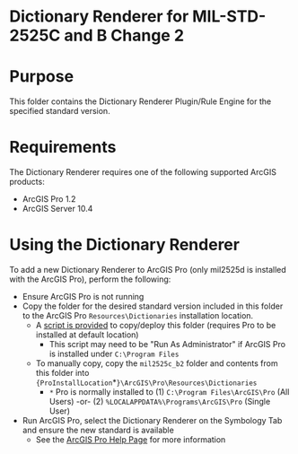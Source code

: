 Dictionary Renderer for MIL-STD-2525C and B Change 2
==============================================

# Purpose 

This folder contains the Dictionary Renderer Plugin/Rule Engine for the specified standard version. 

# Requirements

The Dictionary Renderer requires one of the following supported ArcGIS products:

* ArcGIS Pro 1.2
* ArcGIS Server 10.4

# Using the Dictionary Renderer

To add a new Dictionary Renderer to ArcGIS Pro (only mil2525d is installed with the ArcGIS Pro), perform the following:

* Ensure ArcGIS Pro is not running 
* Copy the folder for the desired standard version included in this folder to the ArcGIS Pro `Resources\Dictionaries` installation location.
    * A [script is provided](./InstallDictionaryRenderer-ArcGISPro.bat) to copy/deploy this folder (requires Pro to be installed at default location)
        * This script may need to be "Run As Administrator" if ArcGIS Pro is installed under `C:\Program Files`
    * To manually copy, copy the `mil2525c_b2` folder and contents from this folder into `{ProInstallLocation`*`}\ArcGIS\Pro\Resources\Dictionaries`
        * `*` Pro is normally installed to (1) `C:\Program Files\ArcGIS\Pro` (All Users) -or- (2) `%LOCALAPPDATA%\Programs\ArcGIS\Pro` (Single User)
* Run ArcGIS Pro, select the Dictionary Renderer on the Symbology Tab and ensure the new standard is available
    * See the [ArcGIS Pro Help Page](https://pro.arcgis.com/en/pro-app/help/mapping/symbols-and-styles/dictionary-renderer.htm) for more information
